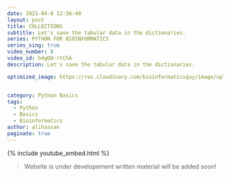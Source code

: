 ```yaml
---
date: 2021-04-8 12:36:40
layout: post
title: COLLECTIONS
subtitle: Let's save the tabular data in the dictionaries. 
series: PYTHON FOR BIOINFORMATICS
series_sing: true
video_number: 8
video_id: h4gQH-rtChA
description: Let's save the tabular data in the dictionaries.

optimized_image: https://res.cloudinary.com/bioinformaticsguy/image/upload/c_scale,h_380/v1596701389/002%20Python-for-Bioinformatics/Python-for-Bioinformatics-009.png


category: Python Basics
tags:
  - Python
  - Basics
  - Bioinformatics
author: alihassan
paginate: true
---
```


{% include youtube_embed.html %}


> Website is under developement written material will be added soon!

